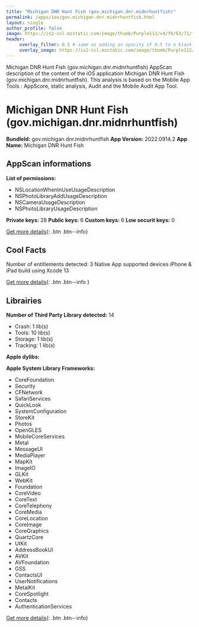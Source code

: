 ```yaml
---
title: "Michigan DNR Hunt Fish (gov.michigan.dnr.midnrhuntfish)"
permalink: /apps/ios/gov.michigan.dnr.midnrhuntfish.html
layout: single
author_profile: false
image: https://is2-ssl.mzstatic.com/image/thumb/Purple112/v4/f6/63/71/f66371fd-8d90-a7e0-6a24-a0b369ed77fe/AppIcon-1x_U007emarketing-0-7-85-220.png/512x512bb.jpg
header: 
     overlay_filter: 0.5 # same as adding an opacity of 0.5 to a black background
     overlay_image: https://is2-ssl.mzstatic.com/image/thumb/Purple112/v4/f6/63/71/f66371fd-8d90-a7e0-6a24-a0b369ed77fe/AppIcon-1x_U007emarketing-0-7-85-220.png/512x512bb.jpg
---
```

Michigan DNR Hunt Fish (gov.michigan.dnr.midnrhuntfish) AppScan description of the content of the iOS application Michigan DNR Hunt Fish (gov.michigan.dnr.midnrhuntfish). This analysis is based on the Mobile App Tools : AppScore, static analysis, Audit and the Mobile Audit App Tool.

# Michigan DNR Hunt Fish (gov.michigan.dnr.midnrhuntfish)

**BundleId:** gov.michigan.dnr.midnrhuntfish
**App Version:** 2022.0914.2
**App Name:** Michigan DNR Hunt Fish


## AppScan informations 

**List of permissions:** 
- NSLocationWhenInUseUsageDescription
- NSPhotoLibraryAddUsageDescription
- NSCameraUsageDescription
- NSPhotoLibraryUsageDescription
  
  
**Private keys:** 28
**Public keys:** 6
**Custom keys:** 6
**Low securit keys:** 0
  
[Get more details](/pricing.html){: .btn .btn--info}

## Cool Facts

Number of entitlements detected: 3
Native App
supported devices iPhone & iPad
build using Xcode 13
  
[Get more details](/pricing.html){: .btn .btn--info }

## Librairies 
**Number of Third Party Library detected:** 14
- Crash: 1 lib(s)
- Tools: 10 lib(s)
- Storage: 1 lib(s)
- Tracking: 1 lib(s)


**Apple dylibs:**


**Apple System Library Frameworks:**
- CoreFoundation
- Security
- CFNetwork
- SafariServices
- QuickLook
- SystemConfiguration
- StoreKit
- Photos
- OpenGLES
- MobileCoreServices
- Metal
- MessageUI
- MediaPlayer
- MapKit
- ImageIO
- GLKit
- WebKit
- Foundation
- CoreVideo
- CoreText
- CoreTelephony
- CoreMedia
- CoreLocation
- CoreImage
- CoreGraphics
- QuartzCore
- UIKit
- AddressBookUI
- AVKit
- AVFoundation
- GSS
- ContactsUI
- UserNotifications
- MetalKit
- CoreSpotlight
- Contacts
- AuthenticationServices


  
[Get more details](/pricing.html){: .btn .btn--info}

